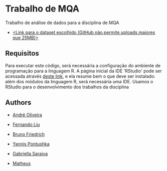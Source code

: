 
# Trabalho de MQA

Trabalho de análise de dados para a disciplina de MQA

* [<Link para o dataset escolhido (GitHub não permite uploads maiores que 25MB)>](https://www.kaggle.com/datasets/vagnerbessa/average-car-prices-bazil)


## Requisitos

Para executar este código, será necessária a configuração do ambiente de programação para a linguagem R. A página inicial da IDE 'RStudio' pode ser acessada através [deste link](https://posit.co/download/rstudio-desktop/), e ela resume bem o que deve ser instalado: além dos módulos da linguagem R, será necessária uma IDE. Usamos o RStudio para o desenvolvimento dos trabalhos da disciplina


    
## Authors

- [André Oliveira](https://www.github.com/AndreOliveira23)

- [Fernando Liu](https://github.com/Liu-Fernando)

- [Bruno Friedrich](BrunoFriedrichRaquel)

- [Yannis Pontushka](https://github.com/Yax1234566)

- [Gabriella Saraiva](https://www.github.com/octokatherine)

- [Matheus](https://github.com/malthus42)
